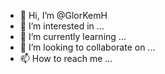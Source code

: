 - 👋 Hi, I’m @GlorKemH
- 👀 I’m interested in ...
- 🌱 I’m currently learning ...
- 💞️ I’m looking to collaborate on ...
- 📫 How to reach me ...

<!---
GlorKemH/GlorKemH is a ✨ special ✨ repository because its `README.md` (this file) appears on your GitHub profile.
You can click the Preview link to take a look at your changes.
--->
